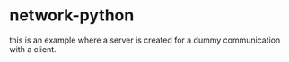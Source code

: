 # network-python
this is an example where a server is created for a dummy communication with a client.

